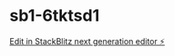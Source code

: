 # sb1-6tktsd1

[Edit in StackBlitz next generation editor ⚡️](https://stackblitz.com/~/github.com/williamduncan/sb1-6tktsd1)
